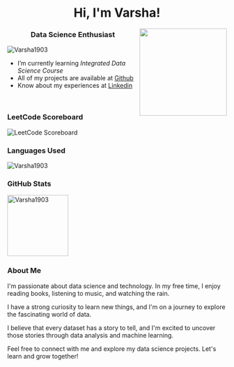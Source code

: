 <h1 align="center">Hi, I'm Varsha!</h1>

<!-- Add the GIF to the top right -->
<img align="right" src="https://data.whicdn.com/images/229364488/original.gif" width="200" height="200">

<h3 align="center">Data Science Enthusiast</h3>

<p align="left"> <img src="https://komarev.com/ghpvc/?username=Varsha1903&label=Profile%20views&color=0e75b6&style=flat" alt="Varsha1903" /> </p>

- I’m currently learning *Integrated Data Science Course*
- All of my projects are available at [Github](https://github.com/Varsha1903)
- Know about my experiences at [Linkedin](https://www.linkedin.com/in/varsha-narayanan-4a69aa279/)

<p></br></p>

### LeetCode Scoreboard

<p align="left">
  <img src="https://leetcode-stats.vercel.app/api?username=Mitra_19" alt="LeetCode Scoreboard" />
</p>

### Languages Used

<p><img src="https://github-readme-stats.vercel.app/api/top-langs?username=Varsha1903&show_icons=true&locale=en&layout=compact" alt="Varsha1903" class="top-langs-card" /></p>

### GitHub Stats

<p><img src="https://github-readme-stats.vercel.app/api?username=Varsha1903&show_icons=true&locale=en" alt="Varsha1903" max-width="150" height="140" class="github-stats-card" /></p>

### About Me

I'm passionate about data science and technology. In my free time, I enjoy reading books, listening to music, and watching the rain. 

I have a strong curiosity to learn new things, and I'm on a journey to explore the fascinating world of data.

I believe that every dataset has a story to tell, and I'm excited to uncover those stories through data analysis and machine learning.

Feel free to connect with me and explore my data science projects. Let's learn and grow together!
